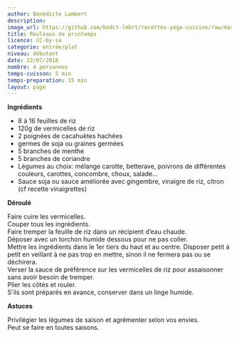 ```yaml
---
author: Bénédicte Lambert
description: 
image_url: https://github.com/bndct-lmbrt/recettes-yoga-cuisine/raw/master/medias/rouleaux-printemps.jpg
title: Rouleaux de printemps
licence: CC-by-sa
categorie: entrée/plat
niveau: débutant
date: 22/07/2018
nombre: 4 personnes
temps-cuisson: 5 min
temps-preparation: 15 min
layout: page
---
```



**Ingrédients**  

* 8 à 16 feuilles de riz
* 120g de vermicelles de riz
* 2 poignées de cacahuètes hachées
* germes de soja ou graines germées
* 5 branches de menthe
* 5 branches de coriandre
* Légumes au choix: mélange carotte, betterave, poivrons de différentes couleurs, carottes, concombre, choux, salade...
* Sauce soja ou sauce améliorée avec gingembre, vinaigre de riz, citron (cf recette vinaigrettes)

**Déroulé**  

Faire cuire les vermicelles.  
Couper tous les ingrédients.  
Faire tremper la feuille de riz dans un récipient d’eau chaude.  
Déposer avec un torchon humide dessous pour ne pas coller.  
Mettre les ingrédients dans le 1er tiers du haut et au centre.    Disposer petit à petit en veillant à ne pas trop en mettre, sinon il ne fermera pas ou se déchirera.  
Verser la sauce de préférence sur les vermicelles de riz pour assaisonner sans avoir besoin de tremper.  
Plier les côtés et rouler.  
S'ils sont préparés en avance, conserver dans un linge humide.  

**Astuces**

Privilégier les légumes de saison et agrémenter selon vos envies.  
Peut se faire en toutes saisons.   